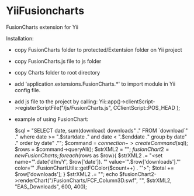 YiiFusioncharts
===============

FusionCharts extension for Yii

Installation:

- copy FusionCharts folder to protected/Extentsion folder on Yii project
- copy FusionCharts.js file to js folder
- copy Charts folder to root directory
- add 'application.extensions.FusionCharts.*' to import module in Yii config file.
- add js file to the project by calling:
  Yii::app()->clientScript->registerScriptFile("/js/FusionCharts.js", CClientScript::POS_HEAD );
- example of using FusionChart:

  $sql = "SELECT date, sum(download) downloads"
  		." FROM `download`"
			." where date >= ".$startdate
			." and date < ".$enddate
			." group by date"
			." order by date"
			."";
	$command = $connection->createCommand($sql);
	$rows = $command->queryAll();
	$strXML2 = "<graph caption='Downloads Broken down by date' formatNumberScale='0' decimalPrecision='0' >";
	$fusionChart2 = new FusionCharts;
	foreach ($rows as $row){
		$strXML2 .= "<set name='".date('d/m/Y', $row['date']). "' value='".$row['downloads']."' color='" .FusionChartUtils::getFCColor($count++) . "'></set>";
		$total += $row['downloads'];
	}
	$strXML2 .= "</graph>";
  echo $fusionChart2->renderChart("/FusionCharts/FCF_Column3D.swf", "", $strXML2, "EAS_Downloads", 600, 400);

